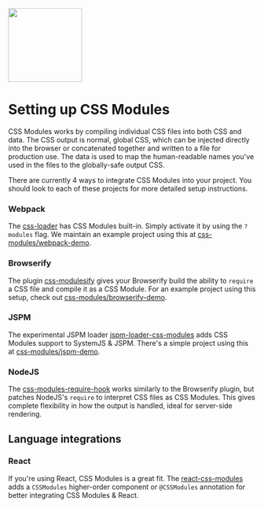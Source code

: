 <img src="https://raw.githubusercontent.com/css-modules/logos/master/css-modules-logo.png" width="150" height="150" />

# Setting up CSS Modules

CSS Modules works by compiling individual CSS files into both CSS and data. The CSS output is normal, global CSS, which can be injected directly into the browser or concatenated together and written to a file for production use. The data is used to map the human-readable names you've used in the files to the globally-safe output CSS.

There are currently 4 ways to integrate CSS Modules into your project. You should look to each of these projects for more detailed setup instructions. 

### Webpack

The [css-loader](https://github.com/webpack/css-loader) has CSS Modules built-in. Simply activate it by using the `?modules` flag. We maintain an example project using this at [css-modules/webpack-demo](https://github.com/css-modules/webpack-demo).

### Browserify

The plugin [css-modulesify](https://github.com/css-modules/css-modulesify) gives your Browserify build the ability to `require` a CSS file and compile it as a CSS Module. For an example project using this setup, check out [css-modules/browserify-demo](https://github.com/css-modules/browserify-demo).

### JSPM

The experimental JSPM loader [jspm-loader-css-modules](https://github.com/geelen/jspm-loader-css-modules) adds CSS Modules support to SystemJS & JSPM. There's a simple project using this at [css-modules/jspm-demo](https://github.com/css-modules/jspm-demo).
 
### NodeJS

The [css-modules-require-hook](https://github.com/css-modules/css-modules-require-hook) works similarly to the Browserify plugin, but patches NodeJS's `require` to interpret CSS files as CSS Modules. This gives complete flexibility in how the output is handled, ideal for server-side rendering.

## Language integrations

### React

If you're using React, CSS Modules is a great fit. The [react-css-modules](https://github.com/gajus/react-css-modules) adds a `CSSModules` higher-order component or `@CSSModules` annotation for better integrating CSS Modules & React.
